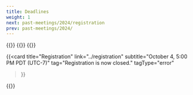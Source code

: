 ```yaml
---
title: Deadlines
weight: 1
next: past-meetings/2024/registration
prev: past-meetings/2024/
---
```


<div class="hx:mt-6 hx:mb-6">
{{<cards cols="1">}}
  {{<card
     title="Abstract Submission"
     link=../more-info/abstract-submission
     subtitle="September 19, 5:00 PM PDT (UTC-7)"
     tag="Abstract Submission Deadline has now passed"
     tagType="error"
  >}}
  {{<card
     title="Early-Career Travel Support"
     link=../more-info/ects
     subtitle="September 19, 5:00 PM PDT (UTC-7)"
     tag="Travel Support Deadline has now passed"
     tagType="error"
  >}}
<!-- While registration is open: -->
<!--  {{<card
     title="Registration"
     link="../registration"
     subtitle="October 4, 5:00 PM PDT (UTC-7)"
     tag="Our workshop has reached capacity in the past, so register early!"
     tagType="info"
  >}} -->

<!-- When we are close to capacity -->
<!--  {{<card
     title="Registration"
     link="../registration"
     subtitle="October 4, 5:00 PM PDT (UTC-7)"
     tag="We are nearing capacity, register soon!"
     tagType="warning"
  >}} -->


<!-- When registration closes -->

  {{<card
     title="Registration"
     link="../registration"
     subtitle="October 4, 5:00 PM PDT (UTC-7)"
     tag="Registration is now closed."
     tagType="error"
  >}}

{{</cards>}}
</div>

